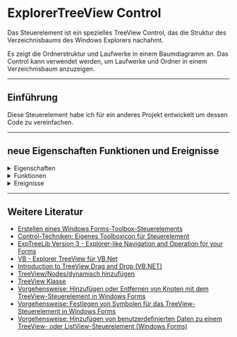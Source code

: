 ﻿# ExplorerTreeView Control

Das Steuerelement ist ein spezielles TreeView Control, das die Struktur des Verzeichnisbaums des Windows Explorers nachahmt. 

Es zeigt die Ordnerstruktur und Laufwerke in einem Baumdiagramm an. Das Control kann verwendet werden, um Laufwerke und Ordner in einem Verzeichnisbaum anzuzeigen.

---

## Einführung

Diese Steuerelement habe ich für ein anderes Projekt entwickelt um dessen Code zu vereinfachen. 

---

## neue Eigenschaften Funktionen und Ereignisse

<details>
<summary>Eigenschaften</summary>

- **SelectedPath** - Gibt den vollständigen Pfad des ausgewählten Knotens zurück.
- **LineColor** - Gibt die Farbe der Linien zwischen den Knoten zurück oder legt diese fest.

</details>

<details> 
<summary>Funktionen</summary>

</details>

<details>
<summary>Ereignisse</summary>

- **SelectedPathChanged** - Wird ausgelöst, wenn sich der ausgewählte Pfad geändert hat.

</details>

---

## Weitere Literatur

- [Erstellen eines Windows Forms-Toolbox-Steuerelements](https://docs.microsoft.com/de-de/visualstudio/extensibility/creating-a-windows-forms-toolbox-control?view=vs-2022)
- [Control-Techniken: Eigenes Toolboxicon für Steuerelement](https://www.vb-paradise.de/index.php/Thread/123746-Control-Techniken-Eigenes-Toolboxicon-f%C3%BCr-Steuerelement/)
- [ExpTreeLib Version 3 - Explorer-like Navigation and Operation for your Forms](https://www.codeproject.com/Articles/422497/ExpTreeLib-Version-3-Explorer-like-Navigation-and)
- [VB - Explorer TreeView für VB.Net](https://dotnet-snippets.de/snippet/explorer-treeview-fuer-vb-net/468)
- [Introduction to TreeView Drag and Drop (VB.NET)](https://www.codeproject.com/Articles/8995/Introduction-to-TreeView-Drag-and-Drop-VB-NET)
- [TreeView/Nodes/dynamisch hinzufügen](https://www.vb-paradise.de/index.php/Thread/121678-TreeView-Nodes-dynamisch-hinzuf%C3%BCgen/)
- [TreeView Klasse](https://learn.microsoft.com/de-de/dotnet/api/system.windows.forms.treeview?view=netframework-4.7.2)
- [Vorgehensweise: Hinzufügen oder Entfernen von Knoten mit dem TreeView-Steuerelement in Windows Forms](https://learn.microsoft.com/de-de/dotnet/desktop/winforms/controls/how-to-add-and-remove-nodes-with-the-windows-forms-treeview-control?view=netframeworkdesktop-4.8)
- [Vorgehensweise: Festlegen von Symbolen für das TreeView-Steuerelement in Windows Forms](https://learn.microsoft.com/de-de/dotnet/desktop/winforms/controls/how-to-set-icons-for-the-windows-forms-treeview-control?view=netframeworkdesktop-4.8)
- [Vorgehensweise: Hinzufügen von benutzerdefinierten Daten zu einem TreeView- oder ListView-Steuerelement (Windows Forms)](https://learn.microsoft.com/de-de/dotnet/desktop/winforms/controls/add-custom-information-to-a-treeview-or-listview-control-wf?view=netframeworkdesktop-4.8)


